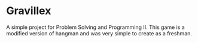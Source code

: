 # Gravillex

A simple project for Problem Solving and Programming II. This game is a modified version of hangman and was very simple to create as a freshman.